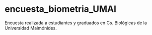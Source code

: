 # encuesta_biometria_UMAI
Encuesta realizada a estudiantes y graduados en Cs. Biológicas de la Universidad Maimónides.
